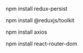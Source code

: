 npm install redux-persist

npm install @reduxjs/toolkit

npm install axios

npm install react-router-dom
